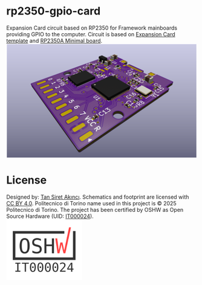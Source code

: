 # rp2350-gpio-card
Expansion Card circuit based on RP2350 for Framework mainboards providing GPIO to the computer. Circuit is based on [Expansion Card template](https://github.com/FrameworkComputer/ExpansionCards) and [RP2350A Minimal board](https://datasheets.raspberrypi.com/rp2350/hardware-design-with-rp2350.pdf).
![RP2350 GPIO Card prototype render](rp2350gpiocard-front.png)

# License
Designed by: [Tan Siret Akıncı](https://github.com/tansiret).
Schematics and footprint are licensed with [CC BY 4.0](LICENSE).
Politecnico di Torino name used in this project is © 2025 Politecnico di Torino.
The project has been certified by OSHW as Open Source Hardware (UID: [IT000024](https://certification.oshwa.org/it000024.html)).
</br>
<a href="https://certification.oshwa.org/it000024.html">
   <img src="IT000024.svg" alt="image" style="width:200px;height:auto;">
</a>

